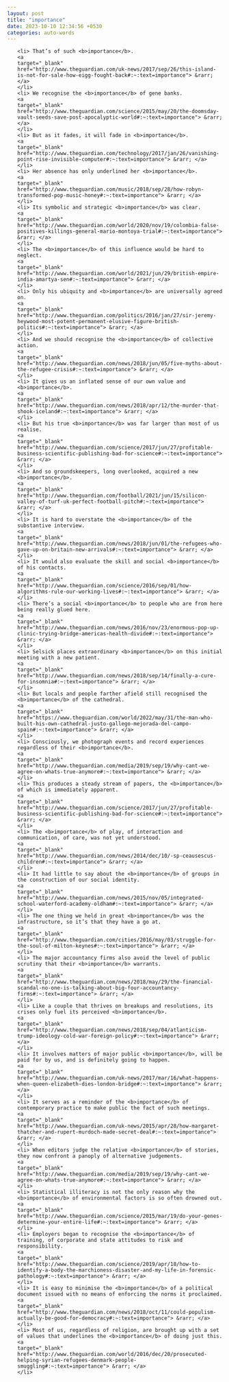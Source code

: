 ```yaml
---
layout: post
title: "importance"
date: 2023-10-10 12:34:56 +0530
categories: auto-words
---
```

<ol>

    <li> That’s of such <b>importance</b>.
    <a 
    target="_blank" 
    href="http://www.theguardian.com/uk-news/2017/sep/26/this-island-is-not-for-sale-how-eigg-fought-back#:~:text=importance"> &rarr; </a>
    </li>
    <li> We recognise the <b>importance</b> of gene banks.
    <a 
    target="_blank" 
    href="http://www.theguardian.com/science/2015/may/20/the-doomsday-vault-seeds-save-post-apocalyptic-world#:~:text=importance"> &rarr; </a>
    </li>
    <li> But as it fades, it will fade in <b>importance</b>.
    <a 
    target="_blank" 
    href="http://www.theguardian.com/technology/2017/jan/26/vanishing-point-rise-invisible-computer#:~:text=importance"> &rarr; </a>
    </li>
    <li> Her absence has only underlined her <b>importance</b>.
    <a 
    target="_blank" 
    href="http://www.theguardian.com/music/2018/sep/28/how-robyn-transformed-pop-music-honey#:~:text=importance"> &rarr; </a>
    </li>
    <li> Its symbolic and strategic <b>importance</b> was clear.
    <a 
    target="_blank" 
    href="http://www.theguardian.com/world/2020/nov/19/colombia-false-positives-killings-general-mario-montoya-trial#:~:text=importance"> &rarr; </a>
    </li>
    <li> The <b>importance</b> of this influence would be hard to neglect.
    <a 
    target="_blank" 
    href="http://www.theguardian.com/world/2021/jun/29/british-empire-india-amartya-sen#:~:text=importance"> &rarr; </a>
    </li>
    <li> Only his ubiquity and <b>importance</b> are universally agreed on.
    <a 
    target="_blank" 
    href="http://www.theguardian.com/politics/2016/jan/27/sir-jeremy-heywood-most-potent-permanent-elusive-figure-british-politics#:~:text=importance"> &rarr; </a>
    </li>
    <li> And we should recognise the <b>importance</b> of collective action.
    <a 
    target="_blank" 
    href="http://www.theguardian.com/news/2018/jun/05/five-myths-about-the-refugee-crisis#:~:text=importance"> &rarr; </a>
    </li>
    <li> It gives us an inflated sense of our own value and <b>importance</b>.
    <a 
    target="_blank" 
    href="http://www.theguardian.com/news/2018/apr/12/the-murder-that-shook-iceland#:~:text=importance"> &rarr; </a>
    </li>
    <li> But his true <b>importance</b> was far larger than most of us realise.
    <a 
    target="_blank" 
    href="http://www.theguardian.com/science/2017/jun/27/profitable-business-scientific-publishing-bad-for-science#:~:text=importance"> &rarr; </a>
    </li>
    <li> And so groundskeepers, long overlooked, acquired a new <b>importance</b>.
    <a 
    target="_blank" 
    href="http://www.theguardian.com/football/2021/jun/15/silicon-valley-of-turf-uk-perfect-football-pitch#:~:text=importance"> &rarr; </a>
    </li>
    <li> It is hard to overstate the <b>importance</b> of the substantive interview.
    <a 
    target="_blank" 
    href="http://www.theguardian.com/news/2018/jun/01/the-refugees-who-gave-up-on-britain-new-arrivals#:~:text=importance"> &rarr; </a>
    </li>
    <li> It would also evaluate the skill and social <b>importance</b> of his contacts.
    <a 
    target="_blank" 
    href="http://www.theguardian.com/science/2016/sep/01/how-algorithms-rule-our-working-lives#:~:text=importance"> &rarr; </a>
    </li>
    <li> There’s a social <b>importance</b> to people who are from here being really glued here.
    <a 
    target="_blank" 
    href="http://www.theguardian.com/news/2016/nov/23/enormous-pop-up-clinic-trying-bridge-americas-health-divide#:~:text=importance"> &rarr; </a>
    </li>
    <li> Selsick places extraordinary <b>importance</b> on this initial meeting with a new patient.
    <a 
    target="_blank" 
    href="http://www.theguardian.com/news/2018/sep/14/finally-a-cure-for-insomnia#:~:text=importance"> &rarr; </a>
    </li>
    <li> But locals and people farther afield still recognised the <b>importance</b> of the cathedral.
    <a 
    target="_blank" 
    href="https://www.theguardian.com/world/2022/may/31/the-man-who-built-his-own-cathedral-justo-gallego-mejorada-del-campo-spain#:~:text=importance"> &rarr; </a>
    </li>
    <li> Consciously, we photograph events and record experiences regardless of their <b>importance</b>.
    <a 
    target="_blank" 
    href="http://www.theguardian.com/media/2019/sep/19/why-cant-we-agree-on-whats-true-anymore#:~:text=importance"> &rarr; </a>
    </li>
    <li> This produces a steady stream of papers, the <b>importance</b> of which is immediately apparent.
    <a 
    target="_blank" 
    href="http://www.theguardian.com/science/2017/jun/27/profitable-business-scientific-publishing-bad-for-science#:~:text=importance"> &rarr; </a>
    </li>
    <li> The <b>importance</b> of play, of interaction and communication, of care, was not yet understood.
    <a 
    target="_blank" 
    href="http://www.theguardian.com/news/2014/dec/10/-sp-ceausescus-children#:~:text=importance"> &rarr; </a>
    </li>
    <li> It had little to say about the <b>importance</b> of groups in the construction of our social identity.
    <a 
    target="_blank" 
    href="http://www.theguardian.com/news/2015/nov/05/integrated-school-waterford-academy-oldham#:~:text=importance"> &rarr; </a>
    </li>
    <li> The one thing we held in great <b>importance</b> was the infrastructure, so it’s that they have a go at.
    <a 
    target="_blank" 
    href="http://www.theguardian.com/cities/2016/may/03/struggle-for-the-soul-of-milton-keynes#:~:text=importance"> &rarr; </a>
    </li>
    <li> The major accountancy firms also avoid the level of public scrutiny that their <b>importance</b> warrants.
    <a 
    target="_blank" 
    href="http://www.theguardian.com/news/2018/may/29/the-financial-scandal-no-one-is-talking-about-big-four-accountancy-firms#:~:text=importance"> &rarr; </a>
    </li>
    <li> Like a couple that thrives on breakups and resolutions, its crises only fuel its perceived <b>importance</b>.
    <a 
    target="_blank" 
    href="http://www.theguardian.com/news/2018/sep/04/atlanticism-trump-ideology-cold-war-foreign-policy#:~:text=importance"> &rarr; </a>
    </li>
    <li> It involves matters of major public <b>importance</b>, will be paid for by us, and is definitely going to happen.
    <a 
    target="_blank" 
    href="http://www.theguardian.com/uk-news/2017/mar/16/what-happens-when-queen-elizabeth-dies-london-bridge#:~:text=importance"> &rarr; </a>
    </li>
    <li> It serves as a reminder of the <b>importance</b> of contemporary practice to make public the fact of such meetings.
    <a 
    target="_blank" 
    href="http://www.theguardian.com/uk-news/2015/apr/28/how-margaret-thatcher-and-rupert-murdoch-made-secret-deal#:~:text=importance"> &rarr; </a>
    </li>
    <li> When editors judge the relative <b>importance</b> of stories, they now confront a panoply of alternative judgements.
    <a 
    target="_blank" 
    href="http://www.theguardian.com/media/2019/sep/19/why-cant-we-agree-on-whats-true-anymore#:~:text=importance"> &rarr; </a>
    </li>
    <li> Statistical illiteracy is not the only reason why the <b>importance</b> of environmental factors is so often drowned out.
    <a 
    target="_blank" 
    href="http://www.theguardian.com/science/2015/mar/19/do-your-genes-determine-your-entire-life#:~:text=importance"> &rarr; </a>
    </li>
    <li> Employers began to recognise the <b>importance</b> of training, of corporate and state attitudes to risk and responsibility.
    <a 
    target="_blank" 
    href="http://www.theguardian.com/science/2019/apr/18/how-to-identify-a-body-the-marchioness-disaster-and-my-life-in-forensic-pathology#:~:text=importance"> &rarr; </a>
    </li>
    <li> It is easy to minimise the <b>importance</b> of a political document issued with no means of enforcing the norms it proclaimed.
    <a 
    target="_blank" 
    href="http://www.theguardian.com/news/2018/oct/11/could-populism-actually-be-good-for-democracy#:~:text=importance"> &rarr; </a>
    </li>
    <li> Most of us, regardless of religion, are brought up with a set of values that underlines the <b>importance</b> of doing just this.
    <a 
    target="_blank" 
    href="http://www.theguardian.com/world/2016/dec/20/prosecuted-helping-syrian-refugees-denmark-people-smuggling#:~:text=importance"> &rarr; </a>
    </li>
